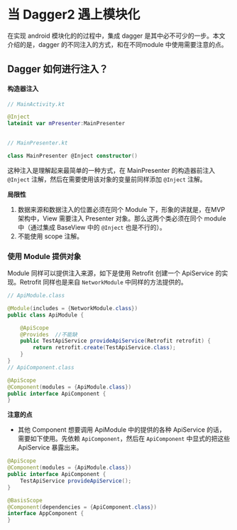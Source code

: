 # 当 Dagger2 遇上模块化

在实现 android 模块化的的过程中，集成 dagger 是其中必不可少的一步。本文介绍的是，dagger 的不同注入的方式，和在不同module 中使用需要注意的点。

## Dagger 如何进行注入？

#### 构造器注入

```kotlin
// MainActivity.kt

@Inject
lateinit var mPresenter:MainPresenter

        
// MainPresenter.kt 

class MainPresenter @Inject constructor()
```
这种注入是理解起来最简单的一种方式，在 MainPresenter 的构造器前注入 `@Inject` 注解，然后在需要使用该对象的变量前同样添加 `@Inject` 注解。

**局限性**
1. 数据来源和数据注入的位置必须在同个 Module 下，形象的讲就是，在MVP架构中，View 需要注入 Presenter 对象。那么这两个类必须在同个 module 中（通过集成 BaseView 中的 `@Inject` 也是不行的）。
2. 不能使用 scope 注解。

### 使用 Module 提供对象
Module 同样可以提供注入来源，如下是使用 Retrofit 创建一个 ApiService 的实现。Retrofit 同样也是来自 `NetworkModule` 中同样的方法提供的。

```java
// ApiModule.class

@Module(includes = {NetworkModule.class})
public class ApiModule {

    @ApiScope
    @Provides  //不能缺
    public TestApiService provideApiService(Retrofit retrofit) {
        return retrofit.create(TestApiService.class);
    }
}
// ApiComponent.class

@ApiScope
@Component(modules = {ApiModule.class})
public interface ApiComponent {
}
```

**注意的点**
* 其他 Component 想要调用 ApiModule 中的提供的各种 ApiService 的话，需要如下使用。先依赖 `ApiComponent`，然后在 `ApiComponent` 中显式的把这些 ApiService 暴露出来。


```java
@ApiScope
@Component(modules = {ApiModule.class})
public interface ApiComponent {
    TestApiService provideApiService();
}

@BasisScope
@Component(dependencies = {ApiComponent.class})
interface AppComponent {
}
```


